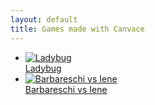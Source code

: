 ```yaml
---
layout: default
title: Games made with Canvace
---
```


<ul class="showcase">
	<li>
		<a href="http://ladybug.canvace.com/">
			<img src="images/ladybug.png" alt="Ladybug" />
			<br>
			Ladybug
		</a>
	</li>
	<li>
		<a href="http://www.mindigno.com/games/barbareschi-VS-iene/">
			<img src="images/barbareschi.png" alt="Barbareschi vs Iene" />
			<br>
			Barbareschi vs Iene
		</a>
	</li>
</ul>